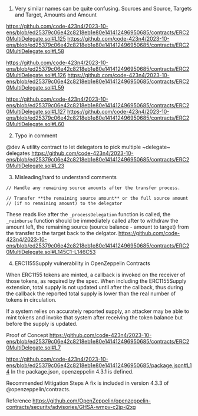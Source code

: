 1. Very similar names can be quite confusing. Sources and Source, Targets and Target, Amounts and Amount

https://github.com/code-423n4/2023-10-ens/blob/ed25379c06e42c8218eb1e80e141412496950685/contracts/ERC20MultiDelegate.sol#L125
https://github.com/code-423n4/2023-10-ens/blob/ed25379c06e42c8218eb1e80e141412496950685/contracts/ERC20MultiDelegate.sol#L58

https://github.com/code-423n4/2023-10-ens/blob/ed25379c06e42c8218eb1e80e141412496950685/contracts/ERC20MultiDelegate.sol#L126
https://github.com/code-423n4/2023-10-ens/blob/ed25379c06e42c8218eb1e80e141412496950685/contracts/ERC20MultiDelegate.sol#L59

https://github.com/code-423n4/2023-10-ens/blob/ed25379c06e42c8218eb1e80e141412496950685/contracts/ERC20MultiDelegate.sol#L127
https://github.com/code-423n4/2023-10-ens/blob/ed25379c06e42c8218eb1e80e141412496950685/contracts/ERC20MultiDelegate.sol#L60

2. Typo in comment

@dev A utility contract to let delegators to pick multiple ~delegate~ delegates
https://github.com/code-423n4/2023-10-ens/blob/ed25379c06e42c8218eb1e80e141412496950685/contracts/ERC20MultiDelegate.sol#L23

3. Misleading/hard to understand comments

`// Handle any remaining source amounts after the transfer process.`
```
// Transfer **the remaining source amount** or the full source amount
// (if no remaining amount) to the delegator
```
These reads like after the `_processDelegation` function is called, the `_reimburse` function should be immediately called after to withdraw the amount left, the remaining source (source balance - amount to target) from the transfer to the target back to the delgator. 
https://github.com/code-423n4/2023-10-ens/blob/ed25379c06e42c8218eb1e80e141412496950685/contracts/ERC20MultiDelegate.sol#L145C1-L146C53

4. ERC1155Supply vulnerability in OpenZeppelin Contracts

When ERC1155 tokens are minted, a callback is invoked on the receiver of those tokens, as required by the spec. When including the ERC1155Supply extension, total supply is not updated until after the callback, thus during the callback the reported total supply is lower than the real number of tokens in circulation.

If a system relies on accurately reported supply, an attacker may be able to mint tokens and invoke that system after receiving the token balance but before the supply is updated.

Proof of Concept
https://github.com/code-423n4/2023-10-ens/blob/ed25379c06e42c8218eb1e80e141412496950685/contracts/ERC20MultiDelegate.sol#L7

https://github.com/code-423n4/2023-10-ens/blob/ed25379c06e42c8218eb1e80e141412496950685/package.json#L14
In the package.json, openzeppelin 4.3.1 is defined.

Recommended Mitigation Steps
A fix is included in version 4.3.3 of @openzeppelin/contracts.

Reference
https://github.com/OpenZeppelin/openzeppelin-contracts/security/advisories/GHSA-wmpv-c2jp-j2xg

